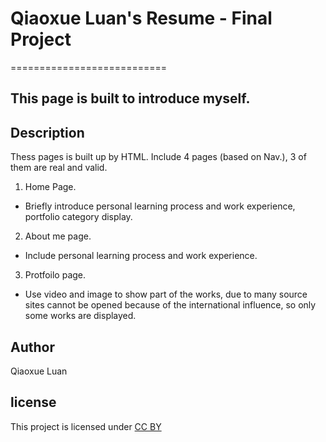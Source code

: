 # Qiaoxue Luan's Resume - Final Project
===========================

## This page is built to introduce myself. 

## Description

Thess pages is built up by HTML. Include 4 pages (based on Nav.), 3 of them are real and valid.
1. Home Page.
  - Briefly introduce personal learning process and work experience, portfolio category display.
2. About me page.
  - Include personal learning process and work experience.
3. Protfoilo page.
  - Use video and image to show part of the works, due to many source sites cannot be opened because of the international influence, so only some works are displayed.

## Author
Qiaoxue Luan

## license
This project is licensed under [CC BY](https://creativecommons.org/licenses/)

